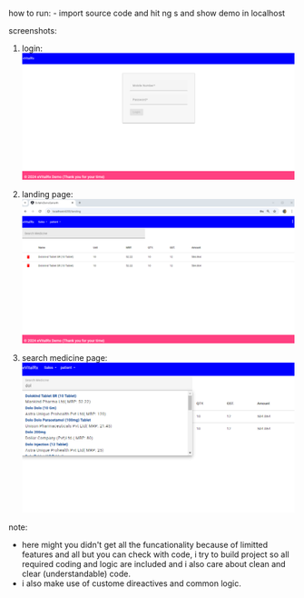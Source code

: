 how to run:
    - import source code and hit ng s and show demo in localhost

screenshots:

1. login:
![image alt](https://github.com/Samarthbhattgit/evitalrx-samarth-bhatt/blob/3a197b69e9f723a2bb92bb5868c7bf0eae5b5f3f/login-page.png)

2. landing page:
![image alt](https://github.com/Samarthbhattgit/evitalrx-samarth-bhatt/blob/3a197b69e9f723a2bb92bb5868c7bf0eae5b5f3f/landing-page.png)
    
3. search medicine page:
![image alt](https://github.com/Samarthbhattgit/evitalrx-samarth-bhatt/blob/3a197b69e9f723a2bb92bb5868c7bf0eae5b5f3f/search-medicine.png)

note:
 - here might you didn't get all the funcationality because of limitted features and all but you can check with code, i try to build project so all required coding and logic are included and i also care about clean and clear (understandable) code.
 - i also make use of custome direactives and common logic.

